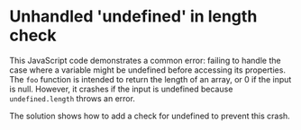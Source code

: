 # Unhandled 'undefined' in length check

This JavaScript code demonstrates a common error: failing to handle the case where a variable might be undefined before accessing its properties.  The `foo` function is intended to return the length of an array, or 0 if the input is null. However, it crashes if the input is undefined because `undefined.length` throws an error.

The solution shows how to add a check for undefined to prevent this crash. 